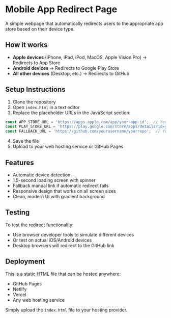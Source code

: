 # Mobile App Redirect Page

A simple webpage that automatically redirects users to the appropriate app store based on their device type.

## How it works

- **Apple devices** (iPhone, iPad, iPod, MacOS, Apple Vision Pro) → Redirects to App Store
- **Android devices** → Redirects to Google Play Store  
- **All other devices** (Desktop, etc.) → Redirects to GitHub

## Setup Instructions

1. Clone the repository
2. Open `index.html` in a text editor
3. Replace the placeholder URLs in the JavaScript section:

```javascript
const APP_STORE_URL = 'https://apps.apple.com/app/your-app-id';  // Your iOS App Store link
const PLAY_STORE_URL = 'https://play.google.com/store/apps/details?id=your.package.name';  // Your Google Play Store link
const FALLBACK_URL = 'https://github.com/yourusername/yourrepo';  // Your Fallback link
```

4. Save the file
5. Upload to your web hosting service or GitHub Pages

## Features

- Automatic device detection
- 1.5-second loading screen with spinner
- Fallback manual link if automatic redirect fails
- Responsive design that works on all screen sizes
- Clean, modern UI with gradient background

## Testing

To test the redirect functionality:
- Use browser developer tools to simulate different devices
- Or test on actual iOS/Android devices
- Desktop browsers will redirect to the GitHub link

## Deployment

This is a static HTML file that can be hosted anywhere:
- GitHub Pages
- Netlify
- Vercel
- Any web hosting service

Simply upload the `index.html` file to your hosting provider.
